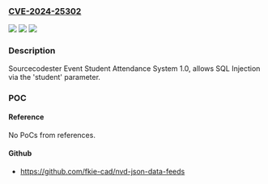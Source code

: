 ### [CVE-2024-25302](https://cve.mitre.org/cgi-bin/cvename.cgi?name=CVE-2024-25302)
![](https://img.shields.io/static/v1?label=Product&message=n%2Fa&color=blue)
![](https://img.shields.io/static/v1?label=Version&message=n%2Fa&color=blue)
![](https://img.shields.io/static/v1?label=Vulnerability&message=n%2Fa&color=brighgreen)

### Description

Sourcecodester Event Student Attendance System 1.0, allows SQL Injection via the 'student' parameter.

### POC

#### Reference
No PoCs from references.

#### Github
- https://github.com/fkie-cad/nvd-json-data-feeds

